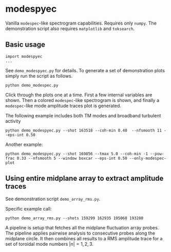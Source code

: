 # modespyec

Vanilla `modespec`-like spectrogram capabilities. Requires only `numpy`. The demonstration script also requires `matplotlib` and `toksearch`.

## Basic usage
```
import modespyec
...
```

See `demo_modespyec.py` for details. To generate a set of demonstration plots simply run the script as follows.
```
python demo_modespec.py
```
Click through the plots one at a time. First a few internal variables are shown. Then a colored `modespec`-like spectrogram is shown, and finally a `modespec`-like mode amplitude traces plot is generated.

The following example includes both TM modes and broadband turbulent activity
```
python demo_modespyec.py --shot 163518 --coh-min 0.40  --nfsmooth 11 --eps-int 0.50
```

Another example:
```
python demo_modespyec.py --shot 169856 --tmax 5.0 --coh-min -1 --pow-frac 0.33 --nfsmooth 5 --window boxcar --eps-int 0.50 --only-modespec-plot
```

## Using entire midplane array to extract amplitude traces

See demonstration script `demo_array_rms.py`. 

Specific example call:
```
python demo_array_rms.py --shots 159299 162935 195068 193280
```

A pipeline is setup that fetches all the midplane fluctuation array probes. The pipeline applies pairwise analysis to consecutive probes along the midplane circle. It then combines all results to a RMS amplitude trace for a set of toroidal mode numbers $|n|=1,2,3$.
 